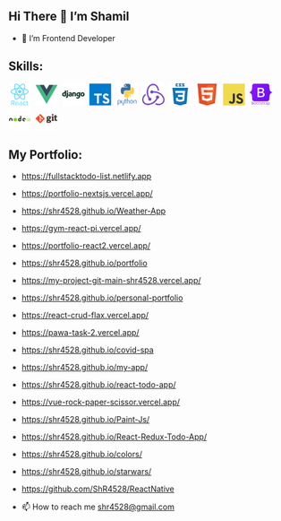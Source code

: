 ## Hi There 👋  I’m Shamil 
- 👀 I’m Frontend Developer


## Skills:
 <div>
  
<img src="https://github.com/devicons/devicon/blob/master/icons/react/react-original-wordmark.svg" title="React" alt="React" width="40" height="40"/>&nbsp;
<img src="https://github.com/devicons/devicon/blob/master/icons/vuejs/vuejs-original.svg" title="Vuejs" alt="Vue" width="40" height="40"/>&nbsp;
<img src="https://github.com/devicons/devicon/blob/master/icons/django/django-plain-wordmark.svg" title="Django" width="40" height="40"/>&nbsp;
<img src="https://github.com/devicons/devicon/blob/master/icons/typescript/typescript-original.svg" title="Typescript" width="40" height="40"/>&nbsp;
<img src="https://github.com/devicons/devicon/blob/master/icons/python/python-original-wordmark.svg" title="Python" width="40" height="40"/>&nbsp;
<img src="https://github.com/devicons/devicon/blob/master/icons/redux/redux-original.svg" title="Redux" alt="Redux " width="40" height="40"/>&nbsp;
<img src="https://github.com/devicons/devicon/blob/master/icons/css3/css3-plain-wordmark.svg"  title="CSS3" alt="CSS" width="40" height="40"/>&nbsp;
<img src="https://github.com/devicons/devicon/blob/master/icons/html5/html5-original.svg" title="HTML5" alt="HTML" width="40" height="40"/>&nbsp;
<img src="https://github.com/devicons/devicon/blob/master/icons/javascript/javascript-original.svg" title="JavaScript" alt="JavaScript" width="40" height="40"/>&nbsp;
<img src="https://github.com/devicons/devicon/blob/master/icons/bootstrap/bootstrap-original-wordmark.svg" title="Bootstrap" width="40" height="40"/>&nbsp;
<img src="https://github.com/devicons/devicon/blob/master/icons/nodejs/nodejs-original-wordmark.svg" title="NodeJS" alt="NodeJS" width="40" height="40"/>&nbsp;
<img src="https://github.com/devicons/devicon/blob/master/icons/git/git-original-wordmark.svg" title="Git" alt="Git" width="40" height="40"/>&nbsp;
 </div>

## My Portfolio:

* https://fullstacktodo-list.netlify.app
* https://portfolio-nextsjs.vercel.app/

*  https://shr4528.github.io/Weather-App
*  https://gym-react-pi.vercel.app/
*  https://portfolio-react2.vercel.app/
*  https://shr4528.github.io/portfolio
*  https://my-project-git-main-shr4528.vercel.app/
*  https://shr4528.github.io/personal-portfolio
*  https://react-crud-flax.vercel.app/
*  https://pawa-task-2.vercel.app/
*  https://shr4528.github.io/covid-spa
*  https://shr4528.github.io/my-app/
*  https://shr4528.github.io/react-todo-app/
*  https://vue-rock-paper-scissor.vercel.app/
*  https://shr4528.github.io/Paint-Js/
*  https://shr4528.github.io/React-Redux-Todo-App/
*  https://shr4528.github.io/colors/
*  https://shr4528.github.io/starwars/
*  https://github.com/ShR4528/ReactNative


- 📫 How to reach me shr4528@gmail.com


